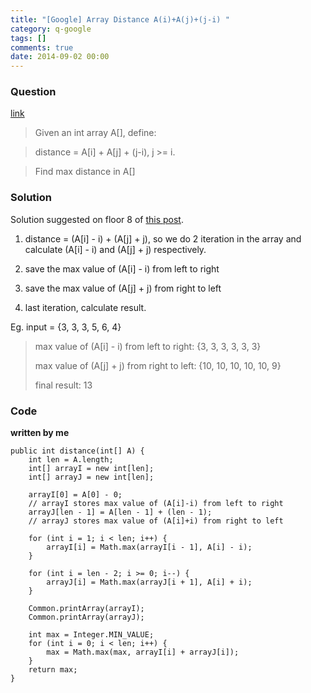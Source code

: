 ```yaml
---
title: "[Google] Array Distance A(i)+A(j)+(j-i) "
category: q-google
tags: []
comments: true
date: 2014-09-02 00:00
---
```



### Question 

[link](http://www.mitbbs.com/article/JobHunting/32772225_3.html)

> Given an int array A[], define: 

> distance = A[i] + A[j] + (j-i), j >= i. 

> Find max distance in A[]

### Solution

Solution suggested on floor 8 of [this post](http://www.mitbbs.com/mitbbs_article_t.php?board=JobHunting&gid=32772225&ftype=0). 

1. distance = (A[i] - i) + (A[j] + j), so we do 2 iteration in the array and calculate (A[i] - i) and (A[j] + j) respectively. 

1. save the max value of (A[i] - i) from left to right

1. save the max value of (A[j] + j) from right to left

1. last iteration, calculate result. 

Eg. input = {3, 3, 3, 5, 6, 4}

> max value of (A[i] - i) from left to right: {3, 3, 3, 3, 3, 3}
>
> max value of (A[j] + j) from right to left: {10, 10, 10, 10, 10, 9}
>
> final result: 13

### Code

__written by me__

	public int distance(int[] A) {
		int len = A.length;
		int[] arrayI = new int[len];
		int[] arrayJ = new int[len];

		arrayI[0] = A[0] - 0;
		// arrayI stores max value of (A[i]-i) from left to right
		arrayJ[len - 1] = A[len - 1] + (len - 1);
		// arrayJ stores max value of (A[i]+i) from right to left

		for (int i = 1; i < len; i++) {
			arrayI[i] = Math.max(arrayI[i - 1], A[i] - i);
		}

		for (int i = len - 2; i >= 0; i--) {
			arrayJ[i] = Math.max(arrayJ[i + 1], A[i] + i);
		}

		Common.printArray(arrayI);
		Common.printArray(arrayJ);

		int max = Integer.MIN_VALUE;
		for (int i = 0; i < len; i++) {
			max = Math.max(max, arrayI[i] + arrayJ[i]);
		}
		return max;
	}
